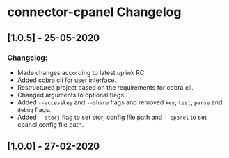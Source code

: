 # connector-cpanel Changelog

## [1.0.5] - 25-05-2020
### Changelog:
* Made changes according to latest uplink RC
* Added cobra cli for user interface.
* Restructured project based on the requirements for cobra cli.
* Changed arguments to optional flags.
* Added `--accesskey` and `--share` flags and removed `key`, `test`, `parse` and `debug` flags.
* Added `--storj` flag to set storj config file path and `--cpanel` to set cpanel config file path.

## [1.0.0] - 27-02-2020
